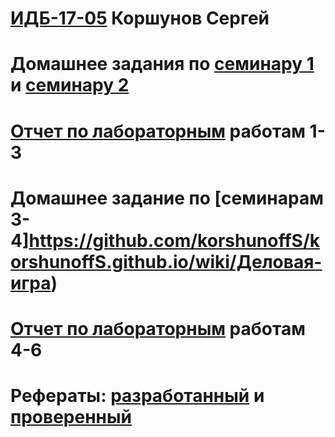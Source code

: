 # [ИДБ-17-05](https://github.com/stankin/design-part-1/wiki/list-idb-17-05) Коршунов Сергей

# Домашнее задания по [семинару 1](https://github.com/stankin/design-part-1/wiki/sem1#%D0%98%D0%94%D0%91-17-05) и [семинару 2](https://github.com/stankin/design-part-1/wiki/sem2#%D0%98%D0%94%D0%91-17-05)

# [Отчет по лабораторным](https://github.com/korshunoffS/korshunoffS.github.io/wiki/Лабораторные-работы-1-3) работам 1-3

# Домашнее задание по [семинарам 3-4]https://github.com/korshunoffS/korshunoffS.github.io/wiki/Деловая-игра) 

# [Отчет по лабораторным]() работам 4-6

# Рефераты: [разработанный](https://github.com/stankin/design-part-1/wiki/exam14-5) и [проверенный]()
